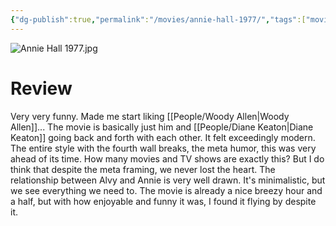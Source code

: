 ```yaml
---
{"dg-publish":true,"permalink":"/movies/annie-hall-1977/","tags":["movies"],"created":"2024-06-18","updated":"2025-03-13"}
---
```



![Annie Hall 1977.jpg](/img/user/Attachments/Annie%20Hall%201977.jpg)

# Review

Very very funny. Made me start liking [[People/Woody Allen\|Woody Allen]]... The movie is basically just him and [[People/Diane Keaton\|Diane Keaton]] going back and forth with each other. It felt exceedingly modern. The entire style with the fourth wall breaks, the meta humor, this was very ahead of its time. How many movies and TV shows are exactly this? But I do think that despite the meta framing, we never lost the heart. The relationship between Alvy and Annie is very well drawn. It's minimalistic, but we see everything we need to. The movie is already a nice breezy hour and a half, but with how enjoyable and funny it was, I found it flying by despite it.
